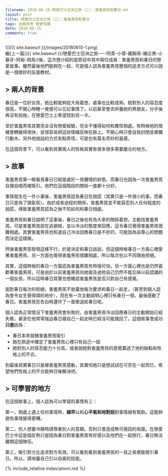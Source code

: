 ```yaml
---
filename: 2018-06-15-戀愛巴士亞洲之旅（二）：害羞男孩和春日.md
layout: post
title: 戀愛巴士亞洲之旅（二）：害羞男孩和春日
tags: 自我思考 戀愛知識
date: 2018-06-15
comments: true
---
```


![]({{ site.baseurl }}/images/20180615-1.png)  
繼[上一篇]({{ site.baseurl }}/戀愛巴士亞洲之旅-一-阿貴-小芽-雞胸哥-婚企男-小暴牙-阿裕-飛鳥/)後，這次想介紹的是節目中其中兩位成員：害羞男孩和春日的戀愛故事。雖然最後他們能夠在一起，可是個人認為害羞男孩整個的追求方式可以說是一個很好的反面教材。

## > 兩人的背景

春日是一位好女孩，她比較能夠從大局着想，處事也比較成熟。她對別人的容忍度很高，不開心時睡一覺便可以忘記事情了。以前甚至會去供養她的男朋友，分手後再沒有拍拖，在戀愛巴士上希望找到另一半。

至於害羞男孩其實完全沒有戀愛經驗，完全不懂得如何和異性相處。有時候他的情緒會轉變得很快，並很容易把這些情緒反映在臉上。不開心時只會自我封閉並單獨行動木。另外他說話的方式有點奇怪，可是也有莫名奇妙的喜感。

在這個背景下，可以看到其實兩人的性格其實有很多很多需要磨合的地方。

## > 故事

害羞男孩第一眼看見春日已經是處於一見鍾情的狀態。而春日也因為一次害羞男孩自彈自唱而被吸引。他們在這個階段的關係一直都十分好。

事情發生在一件小事後，害羞男孩認為春日在說謊（其實只是一件很小的事，而春日只是為了搞氣氛）。由於成長過程的關係，害羞男孩並不能容忍別人任何程度的說謊，導致害羞男孩認為之後不知如何和春日相處。

害羞男孩和春日說明了這事後，春日之後也有為大家的關係着想，主動找害羞男孩，可是害羞男孩卻在逃避她，並以冷淡的態度來回應，這令春日覺得害羞男孩很難相處。其實害羞男孩也知道自己冷淡回應春日是不好的，可能因為自尊心的問題而決定這樣做。

然後害羞男孩發現這樣不行，於是決定和春日談談，但這個時候春日一方面心裡愛著害羞男孩、另一方面也覺得害羞男孩很難相處，所以每次也以不同理由拒絕。

其實，這個時候的春日一方面認為害羞男孩有時很可怕，另一方面心裡也是仍然喜歡著害羞男孩，可是由於以前害羞男孩向她提及過他自己仍然不能忘掉以前認識的一個女孩，所以這時春日其實也想確認害羞男孩是否只對自己有感覺。

面對春日每次的拒絕，害羞男孩不放棄地每次要求和春日一起走，（甚至到個人認為會令女生覺得煩的地步），而在有一次主動說明心裡只有春日一個，最後感動了春日。害羞男孩在告白時還作了一首歌送給春日呢。

個人認為正常情況下害羞男孩會失敗的，由害羞男孩冷淡回應春日的主動開始已經失敗，甚至在他常常強迫春日跟自己一起走時已經沒可能挽回了。這個故事會成功**只是**因為：

* 春日本來就被害羞男孩吸引
* 她在旅途中確定了害羞男孩心裡只有自己一個
* 她對別人的容忍能力十分高，或者說她對害羞男孩的感覺蓋過了他的缺點和性格上的不合。

到最後其實春日只是被害羞男孩感動，其實佢她只是想試試在可否在一起而已，希望他們性格上的不合能夠日後解決吧。

## > 可學習的地方

在這個故事上，個人認為可以學習的事情有三：

第一，相處上遇上任何事情時，**越早**以和**心平氣和地對話**對事情越有幫助。這能夠避免事情變得更糟。

第二，別人想要冷靜時請尊重別人的意願。否則只會造成無可挽回的局面。在戀愛巴士中這是個反例只是因為春日對害羞男孩有好感以及他們在一起旅行，春日無法離開這個隊伍。

第三，吸引對方比追求對方有效。可以看到看到害羞男孩的一技之長便能吸引春日。所以，請培養自己引以自豪的技能。

{% include_relative index/ainori.md %}